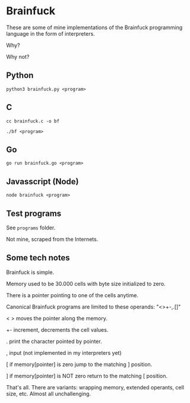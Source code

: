 # Brainfuck

These are some of mine implementations of the Brainfuck programming language in the form of interpreters.

Why?

Why not?

## Python

`python3 brainfuck.py <program>`

## C

`cc brainfuck.c -o bf`

`./bf <program>`

## Go

`go run brainfuck.go <program>`

## Javasscript (Node)

`node brainfuck <program>`

## Test programs

See `programs` folder.

Not mine, scraped from the Internets.

## Some tech notes

Brainfuck is simple.

Memory used to be 30.000 cells with byte size initialized to zero.

There is a pointer pointing to one of the cells anytime.

Canonical Brainfuck programs are limited to these operands: "<>+-,.[]"

< > moves the pointer along the memory.

+- increment, decrements the cell values.

. print the character pointed by pointer.

, input (not implemented in my interpreters yet)

[ if memory[pointer] is zero jump to the matching ] position.

] if memory[pointer] is NOT zero return to the matching [ position.

That's all. There are variants: wrapping memory, extended operants, cell size, etc. Almost all unchallenging.
